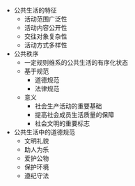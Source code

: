 - 公共生活的特征
	- 活动范围广泛性
	- 活动内容公开性
	- 交往对象复杂性
	- 活动方式多样性
- 公共秩序
	- 一定规则维系的公共生活的有序化状态
	- 基于规范
		- 道德规范
		- 法律规范
	- 意义
		- 社会生产活动的重要基础
		- 提高社会成员生活质量的保障
		- 社会文明的重要标志
- 公共生活中的道德规范
	- 文明礼貌
	- 助人为乐
	- 爱护公物
	- 保护环境
	- 遵纪守法